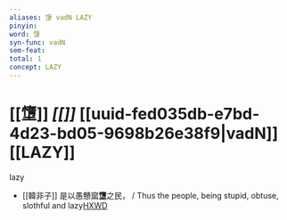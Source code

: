 ```yaml
---
aliases: 墯 vadN LAZY
pinyin: 
word: 墯
syn-func: vadN
sem-feat: 
total: 1
concept: LAZY 
---
```

# [[墯]] *[[]]*  [[uuid-fed035db-e7bd-4d23-bd05-9698b26e38f9|vadN]] [[LAZY]]
lazy
 - [[韓非子]] 是以愚戇窳**墯**之民， / Thus the people, being stupid, obtuse, slothful and lazy[HXWD](https://hxwd.org/textview.html?location=KR3c0005_tls_018-23a.2)